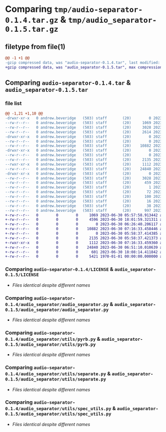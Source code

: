# Comparing `tmp/audio-separator-0.1.4.tar.gz` & `tmp/audio_separator-0.1.5.tar.gz`

## filetype from file(1)

```diff
@@ -1 +1 @@
-gzip compressed data, was "audio-separator-0.1.4.tar", last modified: Fri Jun 30 07:16:45 2023, max compression
+gzip compressed data, was "audio_separator-0.1.5.tar", max compression
```

## Comparing `audio-separator-0.1.4.tar` & `audio_separator-0.1.5.tar`

### file list

```diff
@@ -1,21 +1,10 @@
-drwxr-xr-x   0 andrew.beveridge   (503) staff       (20)        0 2023-06-30 07:16:45.600453 audio-separator-0.1.4/
--rw-r--r--   0 andrew.beveridge   (503) staff       (20)     1069 2023-06-30 05:57:58.000000 audio-separator-0.1.4/LICENSE
--rw-r--r--   0 andrew.beveridge   (503) staff       (20)     3028 2023-06-30 07:16:45.600116 audio-separator-0.1.4/PKG-INFO
--rw-r--r--   0 andrew.beveridge   (503) staff       (20)     2614 2023-06-30 07:16:33.000000 audio-separator-0.1.4/README.md
-drwxr-xr-x   0 andrew.beveridge   (503) staff       (20)        0 2023-06-30 07:16:45.587673 audio-separator-0.1.4/audio_separator/
--rw-r--r--   0 andrew.beveridge   (503) staff       (20)        0 2023-06-30 06:26:40.000000 audio-separator-0.1.4/audio_separator/__init__.py
--rw-r--r--   0 andrew.beveridge   (503) staff       (20)    10882 2023-06-30 07:16:33.000000 audio-separator-0.1.4/audio_separator/audio_separator.py
-drwxr-xr-x   0 andrew.beveridge   (503) staff       (20)        0 2023-06-30 07:16:45.599129 audio-separator-0.1.4/audio_separator/utils/
--rw-r--r--   0 andrew.beveridge   (503) staff       (20)        0 2023-06-30 05:58:37.000000 audio-separator-0.1.4/audio_separator/utils/__init__.py
--rw-r--r--   0 andrew.beveridge   (503) staff       (20)     2135 2023-06-30 05:58:37.000000 audio-separator-0.1.4/audio_separator/utils/pyrb.py
--rwxr-xr-x   0 andrew.beveridge   (503) staff       (20)     1112 2023-06-30 07:16:33.000000 audio-separator-0.1.4/audio_separator/utils/separate.py
--rw-r--r--   0 andrew.beveridge   (503) staff       (20)    24840 2023-06-30 06:51:10.000000 audio-separator-0.1.4/audio_separator/utils/spec_utils.py
-drwxr-xr-x   0 andrew.beveridge   (503) staff       (20)        0 2023-06-30 07:16:45.592276 audio-separator-0.1.4/audio_separator.egg-info/
--rw-r--r--   0 andrew.beveridge   (503) staff       (20)     3028 2023-06-30 07:16:45.000000 audio-separator-0.1.4/audio_separator.egg-info/PKG-INFO
--rw-r--r--   0 andrew.beveridge   (503) staff       (20)      459 2023-06-30 07:16:45.000000 audio-separator-0.1.4/audio_separator.egg-info/SOURCES.txt
--rw-r--r--   0 andrew.beveridge   (503) staff       (20)        1 2023-06-30 07:16:45.000000 audio-separator-0.1.4/audio_separator.egg-info/dependency_links.txt
--rw-r--r--   0 andrew.beveridge   (503) staff       (20)       72 2023-06-30 07:16:45.000000 audio-separator-0.1.4/audio_separator.egg-info/entry_points.txt
--rw-r--r--   0 andrew.beveridge   (503) staff       (20)      100 2023-06-30 07:16:45.000000 audio-separator-0.1.4/audio_separator.egg-info/requires.txt
--rw-r--r--   0 andrew.beveridge   (503) staff       (20)       16 2023-06-30 07:16:45.000000 audio-separator-0.1.4/audio_separator.egg-info/top_level.txt
--rw-r--r--   0 andrew.beveridge   (503) staff       (20)       38 2023-06-30 07:16:45.600519 audio-separator-0.1.4/setup.cfg
--rw-r--r--   0 andrew.beveridge   (503) staff       (20)      997 2023-06-30 07:16:33.000000 audio-separator-0.1.4/setup.py
+-rw-r--r--   0        0        0     1069 2023-06-30 05:57:58.913442 audio_separator-0.1.5/LICENSE
+-rw-r--r--   0        0        0     4596 2023-06-30 18:01:59.321311 audio_separator-0.1.5/README.md
+-rw-r--r--   0        0        0        0 2023-06-30 06:26:40.206117 audio_separator-0.1.5/audio_separator/__init__.py
+-rw-r--r--   0        0        0    10882 2023-06-30 07:16:33.458446 audio_separator-0.1.5/audio_separator/audio_separator.py
+-rw-r--r--   0        0        0        0 2023-06-30 05:58:37.414385 audio_separator-0.1.5/audio_separator/utils/__init__.py
+-rw-r--r--   0        0        0     2135 2023-06-30 05:58:37.421373 audio_separator-0.1.5/audio_separator/utils/pyrb.py
+-rwxr-xr-x   0        0        0     1112 2023-06-30 07:16:33.459360 audio_separator-0.1.5/audio_separator/utils/separate.py
+-rw-r--r--   0        0        0    24840 2023-06-30 06:51:10.010639 audio_separator-0.1.5/audio_separator/utils/spec_utils.py
+-rw-r--r--   0        0        0      601 2023-06-30 18:08:14.411842 audio_separator-0.1.5/pyproject.toml
+-rw-r--r--   0        0        0     5421 1970-01-01 00:00:00.000000 audio_separator-0.1.5/PKG-INFO
```

### Comparing `audio-separator-0.1.4/LICENSE` & `audio_separator-0.1.5/LICENSE`

 * *Files identical despite different names*

### Comparing `audio-separator-0.1.4/audio_separator/audio_separator.py` & `audio_separator-0.1.5/audio_separator/audio_separator.py`

 * *Files identical despite different names*

### Comparing `audio-separator-0.1.4/audio_separator/utils/pyrb.py` & `audio_separator-0.1.5/audio_separator/utils/pyrb.py`

 * *Files identical despite different names*

### Comparing `audio-separator-0.1.4/audio_separator/utils/separate.py` & `audio_separator-0.1.5/audio_separator/utils/separate.py`

 * *Files identical despite different names*

### Comparing `audio-separator-0.1.4/audio_separator/utils/spec_utils.py` & `audio_separator-0.1.5/audio_separator/utils/spec_utils.py`

 * *Files identical despite different names*

